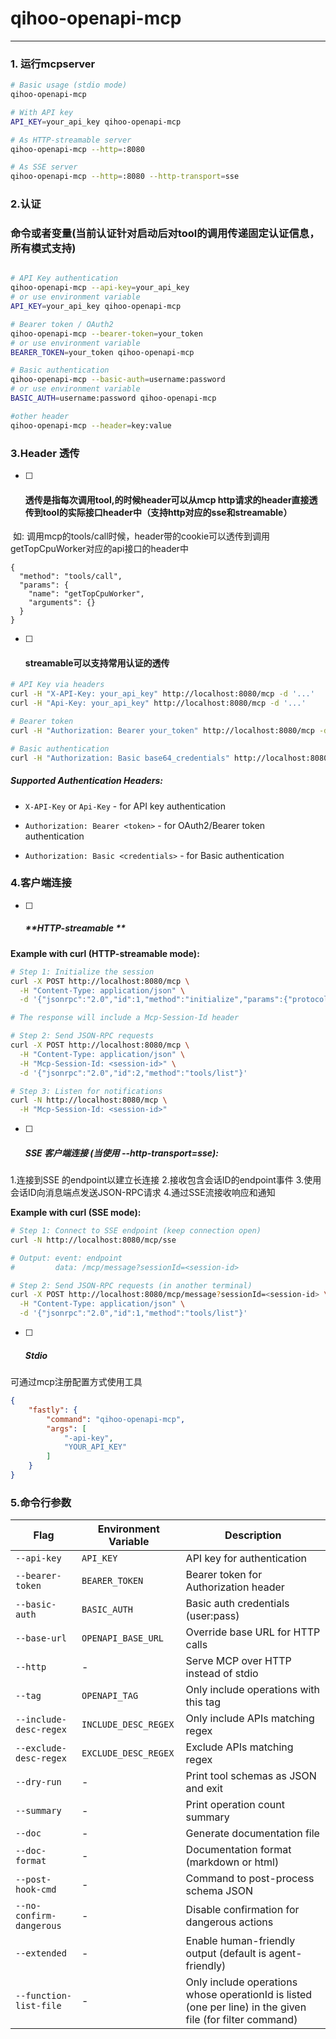 

# qihoo-openapi-mcp

---

### 1. 运行mcpserver

```sh
# Basic usage (stdio mode)
qihoo-openapi-mcp 

# With API key
API_KEY=your_api_key qihoo-openapi-mcp 

# As HTTP-streamable server
qihoo-openapi-mcp --http=:8080 

# As SSE server
qihoo-openapi-mcp --http=:8080 --http-transport=sse 
```



### 2.认证



### 命令或者变量(当前认证针对启动后对tool的调用传递固定认证信息，所有模式支持)

```sh

# API Key authentication
qihoo-openapi-mcp --api-key=your_api_key 
# or use environment variable
API_KEY=your_api_key qihoo-openapi-mcp 

# Bearer token / OAuth2
qihoo-openapi-mcp --bearer-token=your_token 
# or use environment variable
BEARER_TOKEN=your_token qihoo-openapi-mcp

# Basic authentication
qihoo-openapi-mcp --basic-auth=username:password 
# or use environment variable
BASIC_AUTH=username:password qihoo-openapi-mcp 

#other header
qihoo-openapi-mcp --header=key:value 
```



### 3.Header 透传

- [ ] #### 透传是指每次调用tool,的时候header可以从mcp http请求的header直接透传到tool的实际接口header中（支持http对应的sse和streamable）

​    如: 调用mcp的tools/call时候，header带的cookie可以透传到调用getTopCpuWorker对应的api接口的header中

```
{
  "method": "tools/call",
  "params": {
    "name": "getTopCpuWorker",
    "arguments": {}
  }
}
```



- [ ] #### streamable可以支持常用认证的透传

```sh
# API Key via headers
curl -H "X-API-Key: your_api_key" http://localhost:8080/mcp -d '...'
curl -H "Api-Key: your_api_key" http://localhost:8080/mcp -d '...'

# Bearer token
curl -H "Authorization: Bearer your_token" http://localhost:8080/mcp -d '...'

# Basic authentication
curl -H "Authorization: Basic base64_credentials" http://localhost:8080/mcp -d '...'
```

##### **Supported Authentication Headers:**

- `X-API-Key` or `Api-Key` - for API key authentication

- `Authorization: Bearer <token>` - for OAuth2/Bearer token authentication

- `Authorization: Basic <credentials>` - for Basic authentication

### 4.客户端连接 

- [ ] ##### **HTTP-streamable **

**Example with curl (HTTP-streamable mode):**

```sh
# Step 1: Initialize the session
curl -X POST http://localhost:8080/mcp \
  -H "Content-Type: application/json" \
  -d '{"jsonrpc":"2.0","id":1,"method":"initialize","params":{"protocolVersion":"2025-03-26"}}'

# The response will include a Mcp-Session-Id header

# Step 2: Send JSON-RPC requests
curl -X POST http://localhost:8080/mcp \
  -H "Content-Type: application/json" \
  -H "Mcp-Session-Id: <session-id>" \
  -d '{"jsonrpc":"2.0","id":2,"method":"tools/list"}'

# Step 3: Listen for notifications
curl -N http://localhost:8080/mcp \
  -H "Mcp-Session-Id: <session-id>"
```

- [ ] ##### **SSE 客户端连接 (当使用 --http-transport=sse):**

1.连接到SSE 的endpoint以建立长连接
2.接收包含会话ID的endpoint事件
3.使用会话ID向消息端点发送JSON-RPC请求
4.通过SSE流接收响应和通知

**Example with curl (SSE mode):**

```sh
# Step 1: Connect to SSE endpoint (keep connection open)
curl -N http://localhost:8080/mcp/sse

# Output: event: endpoint
#         data: /mcp/message?sessionId=<session-id>

# Step 2: Send JSON-RPC requests (in another terminal)
curl -X POST http://localhost:8080/mcp/message?sessionId=<session-id> \
  -H "Content-Type: application/json" \
  -d '{"jsonrpc":"2.0","id":1,"method":"tools/list"}'
```

- [ ] ##### Stdio

可通过mcp注册配置方式使用工具

```json
{
    "fastly": {
        "command": "qihoo-openapi-mcp",
        "args": [
            "-api-key",
            "YOUR_API_KEY"
        ]
    }
}
```



### 5.命令行参数

| Flag                     | Environment Variable | Description                                              |
| ------------------------ | -------------------- | -------------------------------------------------------- |
| `--api-key`              | `API_KEY`            | API key for authentication                               |
| `--bearer-token`         | `BEARER_TOKEN`       | Bearer token for Authorization header                    |
| `--basic-auth`           | `BASIC_AUTH`         | Basic auth credentials (user:pass)                       |
| `--base-url`             | `OPENAPI_BASE_URL`   | Override base URL for HTTP calls                         |
| `--http`                 | -                    | Serve MCP over HTTP instead of stdio                     |
| `--tag`                  | `OPENAPI_TAG`        | Only include operations with this tag                    |
| `--include-desc-regex`   | `INCLUDE_DESC_REGEX` | Only include APIs matching regex                         |
| `--exclude-desc-regex`   | `EXCLUDE_DESC_REGEX` | Exclude APIs matching regex                              |
| `--dry-run`              | -                    | Print tool schemas as JSON and exit                      |
| `--summary`              | -                    | Print operation count summary                            |
| `--doc`                  | -                    | Generate documentation file                              |
| `--doc-format`           | -                    | Documentation format (markdown or html)                  |
| `--post-hook-cmd`        | -                    | Command to post-process schema JSON                      |
| `--no-confirm-dangerous` | -                    | Disable confirmation for dangerous actions               |
| `--extended`             | -                    | Enable human-friendly output (default is agent-friendly) |
| `--function-list-file`   | -                    | Only include operations whose operationId is listed (one per line) in the given file (for filter command) |


